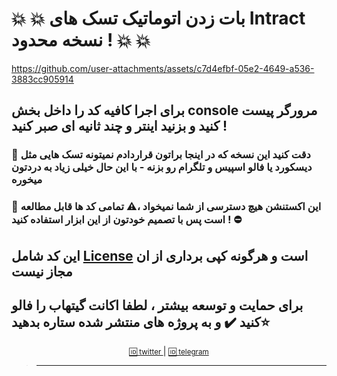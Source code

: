 # 💥 💥 بات زدن اتوماتیک تسک های Intract نسخه محدود ! 💥 💥
https://github.com/user-attachments/assets/c7d4efbf-05e2-4649-a536-3883cc905914

## برای اجرا کافیه کد را داخل بخش console مرورگر پیست کنید و بزنید اینتر و چند ثانیه ای صبر کنید !

### 🔸 دقت کنید این نسخه که در اینجا براتون قراردادم نمیتونه تسک هایی مثل دیسکورد یا فالو اسپیس و تلگرام رو بزنه - با این حال خیلی زیاد به دردتون میخوره

### 🔸 این اکستنشن هیچ دسترسی از شما نمیخواد ،⚠️ تمامی کد ها قابل مطالعه است پس با تصمیم خودتون از این ابزار استفاده کنید ! ⛔

## این کد شامل [License](https://github.com/xONEIROS/AutoComplete-TasksFor-intract/blob/main/LICENSE.md) است و هرگونه کپی برداری از ان مجاز نیست 



## برای حمایت و توسعه بیشتر ، لطفا اکانت گیتهاب را فالو کنید ✔️ و به پروژه های منتشر شده ستاره بدهید⭐

<div align="center">
    <p>
        <a href="Https://x.com/0xOneiros">
            <small>🆔 twitter </small>  
        </a>
        | 
        <a href="Https://t.me/xOneiros">
            <small>🆔 telegram </small>  
        </a>
    </p>
</div>

> --------------------------------------------
